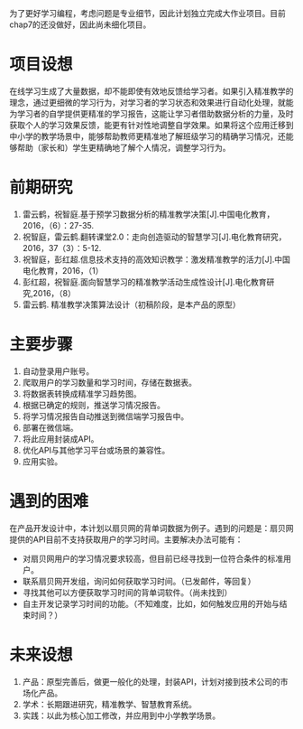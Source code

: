 为了更好学习编程，考虑问题是专业细节，因此计划独立完成大作业项目。目前chap7的还没做好，因此尚未细化项目。

# 项目设想

在线学习生成了大量数据，却不能即使有效地反馈给学习者。如果引入精准教学的理念，通过更细微的学习行为，对学习者的学习状态和效果进行自动化处理，就能为学习者的自学提供更精准的学习报告，这能让学习者借助数据分析的力量，及时获取个人的学习效果反馈，能更有针对性地调整自学效果。如果将这个应用迁移到中小学的教学场景中，能够帮助教师更精准地了解班级学习的精确学习情况，还能够帮助（家长和）学生更精确地了解个人情况，调整学习行为。

# 前期研究

1. 雷云鹤，祝智庭.基于预学习数据分析的精准教学决策[J].中国电化教育，2016，（6）：27-35.
2. 祝智庭，雷云鹤.翻转课堂2.0：走向创造驱动的智慧学习[J].电化教育研究，2016，37（3）：5-12.
3. 祝智庭，彭红超.信息技术支持的高效知识教学：激发精准教学的活力[J].中国电化教育，2016，（1）
4. 彭红超，祝智庭.面向智慧学习的精准教学活动生成性设计[J].电化教育研究,2016，（8）
5. 雷云鹤. 精准教学决策算法设计（初稿阶段，是本产品的原型）

# 主要步骤

1. 自动登录用户账号。
2. 爬取用户的学习数量和学习时间，存储在数据表。
3. 将数据表转换成精准学习趋势图。
4. 根据已确定的规则，推送学习情况报告。
5. 将学习情况报告自动推送到微信端学习报告中。
6. 部署在微信端。
7. 将此应用封装成API。
8. 优化API与其他学习平台或场景的兼容性。
9. 应用实验。

# 遇到的困难

在产品开发设计中，本计划以扇贝网的背单词数据为例子。遇到的问题是：扇贝网提供的API目前不支持获取用户的学习时间。主要解决办法可能有：

+ 对扇贝网用户的学习情况要求较高，但目前已经寻找到一位符合条件的标准用户。
+ 联系扇贝网开发组，询问如何获取学习时间。（已发邮件，等回复）
+ 寻找其他可以方便获取学习时间的背单词软件。（尚未找到）
+ 自主开发记录学习时间的功能。（不知难度，比如，如何触发应用的开始与结束时间？）

# 未来设想

1. 产品：原型完善后，做更一般化的处理，封装API，计划对接到技术公司的市场化产品。
2. 学术：长期跟进研究，精准教学、智慧教育系统。
3. 实践：以此为核心加工修改，并应用到中小学教学场景。


